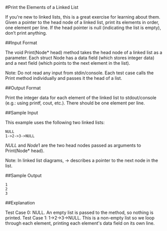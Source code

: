 #Print the Elements of a Linked List

If you're new to linked lists, this is a great exercise for learning about them. Given a pointer to the head node of a linked list, print its elements in order, one element per line. If the head pointer is null (indicating the list is empty), don’t print anything.

##Input Format

The void Print(Node* head) method takes the head node of a linked list as a parameter. Each struct Node has a data field (which stores integer data) and a next field (which points to the next element in the list).

Note: Do not read any input from stdin/console. Each test case calls the Print method individually and passes it the head of a list.

##Output Format

Print the integer data for each element of the linked list to stdout/console (e.g.: using printf, cout, etc.). There should be one element per line.

##Sample Input

This example uses the following two linked lists:

```
NULL  
1->2->3->NULL  
```

$NULL$ and $Node 1$ are the two head nodes passed as arguments to Print(Node* head).

Note: In linked list diagrams, -> describes a pointer to the next node in the list.

##Sample Output

```
1  
2  
3  
```

##Explanation

Test Case 0: NULL. An empty list is passed to the method, so nothing is printed. 
Test Case 1: 1->2->3->NULL. This is a non-empty list so we loop through each element, printing each element's data field on its own line.

